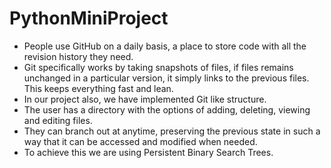 # PythonMiniProject
* People use GitHub on a daily basis, a place to store code with all the revision history they need.
* Git specifically works by taking snapshots of files, if files remains unchanged in a particular version, it simply links to the 
  previous files. This keeps everything fast and lean.  
* In our project also, we have implemented Git like structure.  
* The user has a directory with the options of adding, deleting, viewing and editing files. 
* They can branch out at anytime, preserving the previous state in such a way that it can be accessed and modified when needed. 
* To achieve this we are using Persistent Binary Search Trees.
